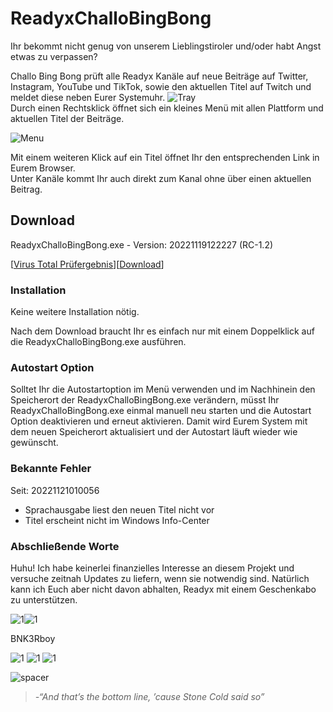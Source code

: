 # ReadyxChalloBingBong

Ihr bekommt nicht genug von unserem Lieblingstiroler und/oder habt Angst etwas zu verpassen?


Challo Bing Bong prüft alle Readyx Kanäle auf neue Beiträge auf Twitter, Instagram, YouTube und TikTok, sowie den aktuellen Titel auf Twitch und meldet diese neben Eurer Systemuhr. ![Tray](https://user-images.githubusercontent.com/17516608/202866230-92366e19-7f94-40fe-accb-19784f4cc94b.png)  
Durch einen Rechtsklick öffnet sich ein kleines Menü mit allen Plattform und aktuellen Titel der Beiträge.  
  
![Menu](https://user-images.githubusercontent.com/17516608/202866333-2767a21e-003d-44eb-9bd0-449844c58ab3.png)  
  
Mit einem weiteren Klick auf ein Titel öffnet Ihr den entsprechenden Link in Eurem Browser.  
Unter Kanäle kommt Ihr auch direkt zum Kanal ohne über einen aktuellen Beitrag.  


## Download
ReadyxChalloBingBong.exe - Version: 20221119122227 (RC-1.2)

[[Virus Total Prüfergebnis](https://www.virustotal.com/gui/url/2f8660f49b11201aeb0e3bb22d7048b18e3fb1b67b9e8e2aae1a4c229c3085cf?nocache=1)][[Download](https://github.com/BNK3R-Boy/ReadyxChalloBingBong/raw/main/ReadyxChalloBingBong.exe)]





### Installation
Keine weitere Installation nötig.

Nach dem Download braucht Ihr es einfach nur mit einem Doppelklick auf die ReadyxChalloBingBong.exe ausführen.





### Autostart Option
Solltet Ihr die Autostartoption im Menü verwenden und im Nachhinein den Speicherort der ReadyxChalloBingBong.exe verändern, müsst Ihr ReadyxChalloBingBong.exe einmal manuell neu starten und die Autostart Option deaktivieren und erneut aktivieren. Damit wird Eurem System mit dem neuen Speicherort aktualisiert und der Autostart läuft wieder wie gewünscht.






### Bekannte Fehler  
Seit: 20221121010056  
- Sprachausgabe liest den neuen Titel nicht vor  
- Titel erscheint nicht im Windows Info-Center  





### Abschließende Worte
Huhu! Ich habe keinerlei finanzielles Interesse an diesem Projekt und versuche zeitnah Updates zu liefern, wenn sie notwendig sind.
Natürlich kann ich Euch aber nicht davon abhalten, Readyx mit einem Geschenkabo zu unterstützen.


![1](https://user-images.githubusercontent.com/17516608/202868410-67296f61-9936-454f-913a-fcefd0a92b33.png)![1](https://user-images.githubusercontent.com/17516608/202868431-b2ffc3e0-7ca6-40c7-962a-d288b73a5f51.png)


BNK3Rboy


![1](https://user-images.githubusercontent.com/17516608/202868225-ae6a42fb-6cbb-4050-975b-436de6feab6c.png)
![1](https://user-images.githubusercontent.com/17516608/202868225-ae6a42fb-6cbb-4050-975b-436de6feab6c.png)
![1](https://user-images.githubusercontent.com/17516608/202868225-ae6a42fb-6cbb-4050-975b-436de6feab6c.png)


![spacer](https://user-images.githubusercontent.com/17516608/202869789-7e0246a7-529f-41f1-ac06-fc887971ebd6.png)


>_-“And that’s the bottom line, ’cause Stone Cold said so”_
